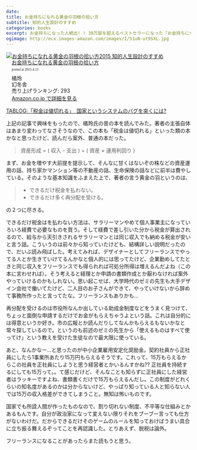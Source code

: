 ```yaml
---
date: 
title: お金持ちになれる黄金の羽根の拾い方
subtitle: 知的人生設計のすすめ
categories: books
excerpt: お金持ちになった人続出! ! 30万部を超えるベストセラーになった『お金持ちになれる黄金の羽根の拾い方』を12年ぶりに全面改訂。
ogimage: http://ecx.images-amazon.com/images/I/51uN-ut9SXL.jpg
---
```


<div class="azlink-box"><div class="azlink-image" style="float:left"><a href="http://www.amazon.co.jp/exec/obidos/ASIN/B00NUTUVI4/warikiru-22/" name="azlinklink" target="_blank"><img src="http://ecx.images-amazon.com/images/I/51uN-ut9SXL._SL160_.jpg" alt="お金持ちになれる黄金の羽根の拾い方2015 知的人生設計のすすめ" style="border:none" /></a></div><div class="azlink-info" style="float:left;margin-left:15px;line-height:120%"><div class="azlink-name" style="margin-bottom:10px;line-height:120%"><a href="http://www.amazon.co.jp/exec/obidos/ASIN/B00NUTUVI4/warikiru-22/" name="azlinklink" target="_blank">お金持ちになれる黄金の羽根の拾い方</a><div class="azlink-powered-date" style="font-size:7pt;margin-top:5px;font-family:verdana;line-height:120%">posted at 2015.4.13</div></div><div class="azlink-detail">橘玲<br />幻冬舎<br />売り上げランキング: 293<br /></div><div class="azlink-link" style="margin-top:5px"><a href="http://www.amazon.co.jp/exec/obidos/ASIN/B00NUTUVI4/warikiru-22/" target="_blank">Amazon.co.jp で詳細を見る</a></div></div><div class="azlink-footer" style="clear:left"></div></div>

[TABLOG:「税金は値切れる」　国家というシステムのバグを突くには?](http://blog.livedoor.jp/tabbata/archives/50693023.html)

上記の記事で興味をもったので、橘玲氏の昔の本を読んでみた。著者の主張自体はあまり変わってなさそうなので、この本も「税金は値切れる」といった類の本かなと思ったけど、読んだら案外、普通の本だった。

> 資産形成 = ( 収入 - 支出 ) + ( 資産 × 運用利回り )

まず、お金を増やす大前提を提示して、そんなに甘くはないぞの株などの資産運用の話、持ち家かマンション等の不動産の話、生命保険の話などに前半は費やしている。そのような基本知識をふまえた上で、著者の言う黄金の羽というのは、

> + できるだけ税金を払わない。
> + できるだけ多く再分配を受ける。

の２つに尽きる。

できるだけ税金はを払わない方法は、サラリーマンやめて個人事業主になっていろいろ経費で必要なものを買う。そして経費で差し引いた分から税金が算出されるので、給与から天引きされるサラリーマンとは同じ収入でも納める税金が安いと言う話。こういうのは前々から知っていたけども、結構詳しい説明だったので、だいぶ読み飛ばした。考えてみれば、デザイナーとしてフリーランスでやってる人とか生きていけてるんかなと個人的には思ってたけど、企業勤めしてたときと同じ収入をフリーランスでも得られれば可処分所得は増えるんだよね（この本に言わせれば）。そう考えると経理とか申請の書類作成とか厭わなければ案外やっていけるのかもしれない。思い起こせば、大学時代のゼミの先生も大手デザイン会社で働いてたけど、二人目のお子さんができて、やっていけないから辞めて事務所作ったと言ってたな。フリーランスもありかも...

再分配を受けるのは市役所なんか出している助成金制度などをうまく見つけて、ちょっと面倒な申請するだけでお金がもらえちゃうよという話。これは自分的には得意というか好き。市の広報とか読んだりしてなんかもらえるもないかなと常々探しているので。というのも前述のゼミの先生から「使えるものはすべて使ってけ」という教えを受けた生徒なので最大限に使っている。


あと、なんかなー...と思ったのが中小企業雇用安定化奨励金。契約社員から正社員にしたら1事業所あたり15万円もらえるそうです。これって、15万もらえるからこの社員を正社員にしようと思う経営者とかいるんすかね?? 正社員を持続するにしても15万って。。て感じだけど、そんなことも知らずに正社員にした経営者はラッキーですよね、書類書くだけで15万もらえるんだし。この制度がどれくらいの知名度があるのかは分からないけど、やっぱり知っている人と知らない人では15万の収入格差ができてしまうこと。無知は怖いものです。

国家でも所詮人間が作ったものなので、割り切れない制度、不平等な仕組みとかあるもんです。自分が政治家になって変えない限りそれをブーブー言っても仕方がないわけだ。だからできるだけそのゲームのルールを知っておけばうまい具合に立ち振る舞えるぞってことを再認識した。とりあえず、脱税は論外。

フリーランスになることがあったらまた読もうと思う。





